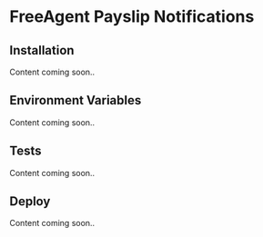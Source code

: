 # FreeAgent Payslip Notifications

## Installation
Content coming soon..

## Environment Variables
Content coming soon..

## Tests
Content coming soon..

## Deploy
Content coming soon..
